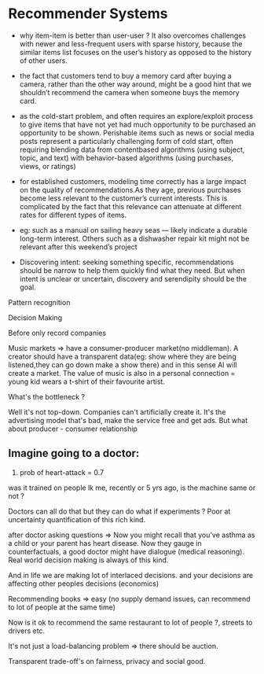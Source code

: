 # Recommender Systems

- why item-item is better than user-user ?
  It also
overcomes challenges with newer and less-frequent users with
sparse history, because the similar items list focuses on the
user’s history as opposed to the history of other users.



- the fact that customers tend to buy a memory card
after buying a camera, rather than the other way
around, might be a good hint that we shouldn’t
recommend the camera when someone buys
the memory card.
- as the cold-start problem, and often requires an
explore/exploit process to give items that have
not yet had much opportunity to be purchased
an opportunity to be shown. Perishable items
such as news or social media posts represent
a particularly challenging form of cold start,
often requiring blending data from contentbased algorithms (using subject, topic, and text)
with behavior-based algorithms (using purchases, views, or ratings)

- for established customers, modeling
time correctly has a large impact on the quality of recommendations.As they age, previous
purchases become less relevant to the customer’s current interests. This is complicated by the
fact that this relevance can attenuate at different rates for different types of items.

- eg: such as a manual on
sailing heavy seas — likely indicate a durable
long-term interest. Others such as a dishwasher
repair kit might not be relevant after this weekend’s project

- Discovering intent: seeking something specific, recommendations should be narrow to help them quickly
find what they need. But when intent is unclear
or uncertain, discovery and serendipity should
be the goal.


Pattern recognition 


Decision Making


Before only record companies

Music markets => have a consumer-producer market(no middleman). A creator should have a transparent data(eg: show where they are being listened,they can go down make a show there) and in this sense AI will create a market. The value of music is also in a personal connection = young kid wears a t-shirt of their favourite artist.

What's the bottleneck ?

Well it's not top-down. Companies can't artificially create it. It's the advertising model that's bad, make the service free and get ads. But what about producer - consumer relationship

## Imagine going to a doctor:

1. prob of heart-attack = 0.7

was it trained on people lk me, recently or 5 yrs ago, is the machine same or not ?

Doctors can all do that but they can do what if experiments ? Poor at uncertainty quantification of this rich kind.

after doctor asking questions => Now you might recall that you've asthma as a child or your parent has heart disease. Now they gauge in counterfactuals, a good doctor might have dialogue (medical reasoning). Real world decision making is always of this kind.


And in life we are making lot of interlaced decisions. and your decisions are affecting other peoples decisions (economics)

Recommending books => easy (no supply demand issues, can recommend to lot of people at the same time)

Now is it ok to recommend the same restaurant to lot of people ?, streets to drivers etc.

It's not just a load-balancing problem => there should be auction.

Transparent trade-off's on fairness, privacy and social good.



